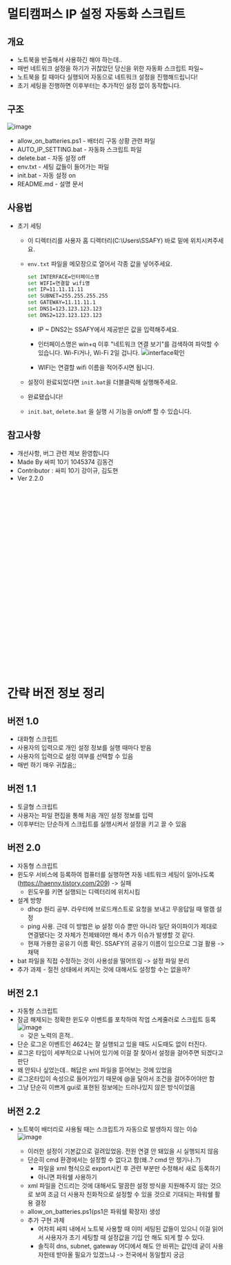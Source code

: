 # 멀티캠퍼스 IP 설정 자동화 스크립트

## 개요

- 노트북을 반출해서 사용하긴 해야 하는데..
- 매번 네트워크 설정을 하기가 귀찮았던 당신을 위한 자동화 스크립트 파일~
- 노트북을 킬 때마다 실행되어 자동으로 네트워크 설정을 진행해드립니다!
- 초기 세팅을 진행하면 이후부터는 추가적인 설정 없이 동작합니다.

## 구조
![image](https://github.com/Zerotay/gunfra/assets/67823010/67a1fdd2-5619-45b4-8268-80d3ac74a64d)

- allow_on_batteries.ps1 - 배터리 구동 상황 관련 파일
- AUTO_IP_SETTING.bat - 자동화 스크립트 파일
- delete.bat - 자동 설정 off
- env.txt - 세팅 값들이 들어가는 파일
- init.bat - 자동 설정 on
- README.md - 설명 문서

## 사용법

- 초기 세팅

  - 이 디렉터리를 사용자 홈 디렉터리(C:\Users\SSAFY) 바로 밑에 위치시켜주세요.
  - `env.txt` 파일을 메모장으로 열어서 각종 값을 넣어주세요.

    ```bash
    set INTERFACE=인터페이스명
    set WIFI=연결할 wifi명
    set IP=11.11.11.11
    set SUBNET=255.255.255.255
    set GATEWAY=11.11.11.1
    set DNS1=123.123.123.123
    set DNS2=123.123.123.123
    ```

    - IP ~ DNS2는 SSAFY에서 제공받은 값을 입력해주세요.
    - 인터페이스명은 win+q 이후 "네트워크 연결 보기"를 검색하여 파악할 수 있습니다. Wi-Fi거나, Wi-Fi 2일 겁니다.
      ![interface확인](https://github.com/Zerotay/gunfra/assets/67823010/bdcf0e8c-823b-4a83-856b-5056616b121f)

    - WIFI는 연결할 wifi 이름을 적어주시면 됩니다.

  - 설정이 완료되었다면 `init.bat`을 더블클릭해 실행해주세요.
  - 완료됐습니다!
  - `init.bat`, `delete.bat` 을 실행 시 기능을 on/off 할 수 있습니다.

## 참고사항

- 개선사항, 버그 관련 제보 환영합니다
- Made By 싸피 10기 1045374 김동건
- Contributor : 싸피 10기 강이규, 김도현
- Ver 2.2.0

## <br> <br> <br> <br> <br> <br> <br> <br> <br> <br> <br> <br> <br> <br> <br> <br>

# 간략 버전 정보 정리

## 버전 1.0

- 대화형 스크립트
- 사용자의 입력으로 개인 설정 정보를 실행 때마다 받음
- 사용자의 입력으로 설정 여부를 선택할 수 있음
- 매번 하기 매우 귀찮음;;

## 버전 1.1

- 토글형 스크립트
- 사용자는 파일 편집을 통해 처음 개인 설정 정보를 입력
- 이후부터는 단순하게 스크립트를 실행시켜서 설정을 키고 끌 수 있음

## 버전 2.0

- 자동형 스크립트
- 윈도우 서비스에 등록하여 컴퓨터를 실행하면 자동 네트워크 세팅이 일어나도록(https://haenny.tistory.com/209) -> 실패
  - 윈도우를 키면 실행되는 디렉터리에 위치시킴
- 설계 방향
  - dhcp 원리 공부. 라우터에 브로드캐스트로 요청을 보내고 무응답일 때 멀캠 설정
  - ping 사용. 근데 이 방법은 ip 설정 이슈 뿐만 아니라 일단 와이파이가 제대로 연결됐다는 것 자체가 전제돼야만 해서 추가 이슈가 발생할 것 같다.
  - 현재 가용한 공유기 이름 확인. SSAFY의 공유기 이름이 있으므로 그걸 활용 -> 채택
- bat 파일을 직접 수정하는 것이 사용성을 떨어뜨림 -> 설정 파일 분리
- 추가 과제 - 절전 상태에서 켜지는 것에 대해서도 설정할 수는 없을까?

## 버전 2.1

- 자동형 스크립트
- 잠금 해제되는 정확한 윈도우 이벤트를 포착하여 작업 스케줄러로 스크립트 등록
  ![image](https://github.com/Zerotay/gunfra/assets/67823010/a2420095-5670-4972-bac8-4de087553a57)
  - 갖은 노력의 흔적..
- 단순 로그온 이벤트인 4624는 잘 실행되고 있을 때도 시도때도 없이 터진다.
- 로그온 타입이 세부적으로 나뉘어 있기에 이걸 잘 찾아서 설정을 걸어주면 되겠다고 판단
- 왜 안되나 싶었는데.. 해답은 xml 파일을 뜯어보는 것에 있었음
- 로그온타입이 속성으로 들어가있기 때문에 @을 달아서 조건을 걸어주어야만 함
- 그냥 단순히 이쁘게 gui로 표현된 정보에는 드러나있지 않은 방식이었음

## 버전 2.2

- 노트북이 배터리로 사용될 때는 스크립트가 자동으로 발생하지 않는 이슈  
  ![image](https://github.com/Zerotay/gunfra/assets/67823010/88c0e4ab-1a28-4067-9183-9468b525f6cb)

  - 이러한 설정이 기본값으로 걸려있었음. 전원 연결 안 돼있을 시 실행되지 않음
  - 단순히 cmd 환경에서는 설정할 수 없다고 함(왜..? cmd 안 챙기나..?)
    - 파일을 xml 형식으로 export시킨 후 관련 부분만 수정해서 새로 등록하기
    - 아니면 파워쉘 사용하기
  - xml 파일을 건드리는 것에 대해서도 말끔한 설정 방식을 지원해주지 않는 것으로 보여 조금 더 사용자 친화적으로 설정할 수 있을 것으로 기대되는 파워쉘 활용 결정
  - allow_on_batteries.ps1(ps1은 파워쉘 확장자) 생성
  - 추가 구현 과제
    - 어차피 싸피 내에서 노트북 사용할 때 이미 세팅된 값들이 있으니 이걸 읽어서 사용자가 초기 세팅할 때 설정값을 기입 안 해도 되게 할 수 있다.
    - 솔직히 dns, subnet, gateway 어디에서 해도 안 바뀌는 값인데 굳이 사용자한테 받아올 필요가 있겠느냐 -> 전국에서 동일할지 궁금
